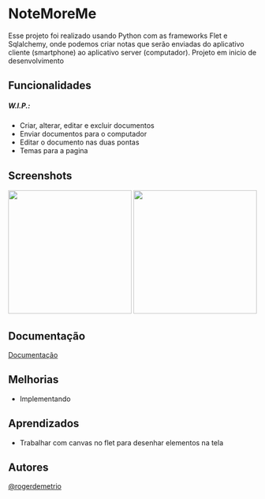 # NoteMoreMe

Esse projeto foi realizado usando Python com as frameworks Flet e Sqlalchemy, onde podemos criar notas que serão enviadas do aplicativo cliente (smartphone) ao aplicativo server (computador).
Projeto em inicio de desenvolvimento


## Funcionalidades

##### W.I.P.:
- Criar, alterar, editar e excluir documentos
- Enviar documentos para o computador
- Editar o documento nas duas pontas
- Temas para a pagina


## Screenshots

<img src="https://placehold.co/600x400" height="250" /> <img src="https://placehold.co/600x400" height="250" /> 


## Documentação

[Documentação](https://app.gitbook.com/o/vOPvKdkMI16QJERoLVEh/s/QK4ewbz2XwEInUQOvMlp/)


## Melhorias

- Implementando


## Aprendizados

- Trabalhar com canvas no flet para desenhar elementos na tela


## Autores
[@rogerdemetrio](https://www.github.com/rogerdemetrio)
